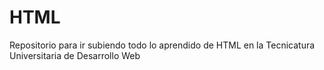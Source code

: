 # HTML
Repositorio para ir subiendo todo lo aprendido de HTML en la Tecnicatura Universitaria de Desarrollo Web
